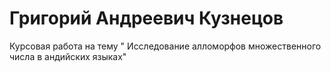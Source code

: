 # Григорий Андреевич Кузнецов
Курсовая работа на тему "	Исследование алломорфов множественного числа в андийских языках"
